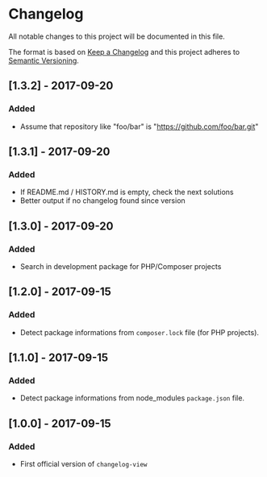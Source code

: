 # Changelog
All notable changes to this project will be documented in this file.

The format is based on [Keep a Changelog](http://keepachangelog.com/en/1.0.0/)
and this project adheres to [Semantic Versioning](http://semver.org/spec/v2.0.0.html).

## [1.3.2] - 2017-09-20
### Added
  * Assume that repository like "foo/bar" is "https://github.com/foo/bar.git"

## [1.3.1] - 2017-09-20
### Added
  * If README.md / HISTORY.md is empty, check the next solutions
  * Better output if no changelog found since version


## [1.3.0] - 2017-09-20
### Added
  * Search in development package for PHP/Composer projects


## [1.2.0] - 2017-09-15
### Added
  * Detect package informations from `composer.lock` file (for PHP projects).


## [1.1.0] - 2017-09-15
### Added
  * Detect package informations from node_modules `package.json` file.

## [1.0.0] - 2017-09-15
### Added
  * First official version of `changelog-view`
